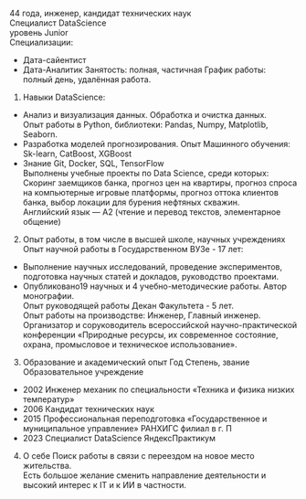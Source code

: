 44 года, инженер, кандидат технических наук\
Специалист DataScience\
уровень Junior\
Специализации:
- Дата-сайентист
- Дата-Аналитик
Занятость: полная, частичная
График работы: полный день, удалённая работа.


1.	Навыки
DataScience:
- Анализ и визуализация данных. Обработка и очистка данных.\
Опыт работы в Python, библиотеки: Pandas, Numpy, Matplotlib, Seaborn. 
- Разработка моделей прогнозирования.
Опыт Машинного обучения: Sk-learn, CatBoost, XGBoost
- Знание Git, Docker, SQL, TensorFlow \
Выполнены учебные проекты по Data Science, среди которых: Скоринг заемщиков банка, 	прогноз цен на квартиры, прогноз спроса на компьютерные игровые платформы, прогноз 	оттока клиентов банка, выбор локации для бурения нефтяных скважин.\
Английский язык — А2 (чтение и перевод текстов, элементарное общение)
2.	Опыт работы, в том числе в высшей школе, научных учреждениях
Опыт научной работы в Государственном ВУЗе - 17 лет:
- Выполнение научных исследований, проведение экспериментов, подготовка 	научных статей и докладов, руководство проектами.
- Опубликовано19 научных и 4 учебно-методические работы. Автор монографии.\
Опыт руководящей работы  Декан Факультета  - 5 лет.\
Опыт работы на производстве: Инженер, Главный инженер.\
Организатор и соруководитель всероссийской научно-практической конференции «Природные ресурсы, их современное состояние, охрана, промысловое и техническое использование».
3.	Образование и академический опыт
Год	Степень, звание	Образовательное учреждение
- 2002	Инженер механик по специальности «Техника и физика низких температур»	
- 2006	Кандидат технических наук	
- 2015	Профессиональная переподготовка «Государственное и муниципальное управление»	РАНХИГС филиал в г. П
- 2023 	Специалист DataScience	ЯндексПрактикум
4.	 О себе 
Поиск работы в связи с переездом на новое место жительства. \
Есть большое желание сменить направление деятельности и высокий интерес к IT  и к ИИ в частности.
